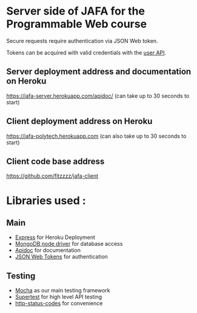 # Server side of JAFA for the Programmable Web course

Secure requests require authentication via JSON Web token. 

Tokens can be acquired with valid credentials with the [user API](https://jafa-server.herokuapp.com/apidoc/#api-user-PostJafaApiUsersAuthenticate).


## Server deployment address and documentation on Heroku

https://jafa-server.herokuapp.com/apidoc/
(can take up to 30 seconds to start)

## Client deployment address on Heroku

https://jafa-polytech.herokuapp.com
(can also take up to 30 seconds to start)

## Client code base address

https://github.com/fitzzzz/jafa-client

# Libraries used :

## Main

* [Express](https://expressjs.com/fr/) for Heroku Deployment
* [MongoDB node driver](https://www.npmjs.com/package/mongodb/) for database access
* [Apidoc](http://apidocjs.com/) for documentation
* [JSON Web Tokens](https://jwt.io/) for authentication

## Testing

* [Mocha](https://mochajs.org/) as our main testing framework
* [Supertest](https://www.npmjs.com/package/supertest) for high level API testing
* [http-status-codes](https://www.npmjs.com/package/http-status-codes) for convenience

